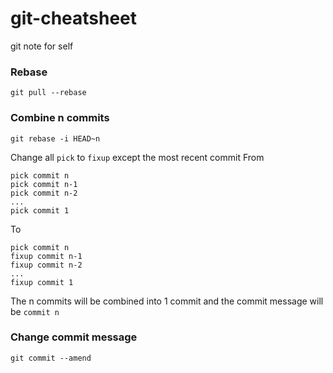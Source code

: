 # git-cheatsheet
git note for self


### Rebase
```
git pull --rebase
```

### Combine n commits
```
git rebase -i HEAD~n
```
Change all `pick` to `fixup` except the most recent commit
From 

```
pick commit n
pick commit n-1
pick commit n-2
...
pick commit 1
```
To
```
pick commit n
fixup commit n-1
fixup commit n-2
...
fixup commit 1
```
The n commits will be combined into 1 commit and the commit message will be `commit n`

### Change commit message
```
git commit --amend
```





